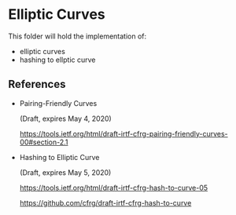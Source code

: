 # Elliptic Curves

This folder will hold the implementation of:
- elliptic curves
- hashing to ellptic curve

## References

- Pairing-Friendly Curves

  (Draft, expires May 4, 2020)

  https://tools.ietf.org/html/draft-irtf-cfrg-pairing-friendly-curves-00#section-2.1

- Hashing to Elliptic Curve

  (Draft, expires May 5, 2020)

  https://tools.ietf.org/html/draft-irtf-cfrg-hash-to-curve-05

  https://github.com/cfrg/draft-irtf-cfrg-hash-to-curve
